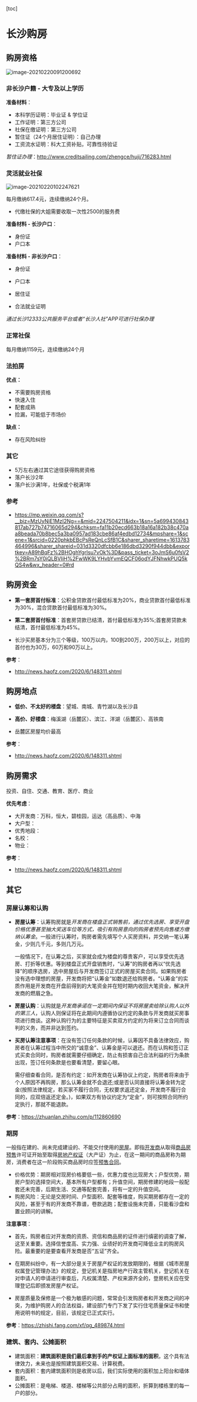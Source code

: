 [toc]

# 长沙购房

## 购房资格

![image-20210220091200692](https://i.loli.net/2021/02/20/LtHCNanZPbwr3de.png)

### 非长沙户籍 - 大专及以上学历

**准备材料**：

- 本科学历证明：毕业证 & 学位证
- 工作证明：第三方公司
- 社保在缴证明：第三方公司
- 暂住证（24个月居住证明）：自己办理
- 工资流水证明：科大工资补贴，可靠性待验证

*暂住证办理*：http://www.creditsailing.com/zhengce/huji/716283.html

### 灵活就业社保

![image-20210220102247621](https://i.loli.net/2021/02/20/WBXEz5GuZi4NSfo.png)

每月缴纳617.4元，连续缴纳24个月。

- 代缴社保的大姐需要收取一次性2500的服务费

**准备材料 - 长沙户口**：

- 身份证
- 户口本

**准备材料 - 非长沙户口**：

- 身份证
- 户口本

- 居住证
- 合法就业证明

*通过长沙12333公共服务平台或者“长沙人社”APP可进行社保办理*

### 正常社保

每月缴纳1159元，连续缴纳24个月

### 法拍房

**优点：**

- 不需要购房资格
- 快速入住
- 配套成熟
- 捡漏，可能低于市场价

**缺点：**

- 存在风险纠纷

### 其它

- 5万左右通过其它途径获得购房资格
- 落户长沙2年
- 落户长沙满1年，社保或个税满1年

### 参考

- https://mp.weixin.qq.com/s?__biz=MzUyNjE1MzI2Ng==&mid=2247504211&idx=1&sn=5a699430843817ab727b74716065d294&chksm=fa11b20ecd663b18a16a182b38c470aa8beada70b8bec5a3ba0957ad183cbe86af4edbd12734&mpshare=1&scene=1&srcid=0220phkbEBcPsReQnLcSfB1C&sharer_sharetime=1613783464996&sharer_shareid=031d3320dfcbb6e186dbd3290f944dbb&exportkey=A89hBqFz%2BHOghYgrIsu7vOk%3D&pass_ticket=3oJmS6u0fsV2%2BRm7sY0iQLBVIiH%2FwWK9LYHvbYvmEQCF06odYJFNhwkPUQ5kQS4w&wx_header=0#rd

## 购房资金

- **第一套房首付标准**：公积金贷款首付最低标准为20%，商业贷款首付最低标准为30%，混合贷款首付最低标准为30%。

- **第二套房首付标准**：首套房贷款已结清，首付最低标准为35%;首套房贷款未结清，首付最低标准为45%。

- 长沙买房基本分为三个等级，100万以内，100到200万，200万以上，对应的首付也为30万，60万和90万以上。

**参考**：

- http://news.haofz.com/2020/6/148311.shtml

## 购房地点

- **低价、不太好的楼盘**：望城、南城、青竹湖以及长沙县

- **高价、好楼盘**：梅溪湖（岳麓区）、滨江、洋湖（岳麓区）、高铁南
-  岳麓区房屋均价最高

**参考**：

- http://news.haofz.com/2020/6/148311.shtml

## 购房需求

投资、自住、交通、教育、医疗、商业

**优先考虑**：

- 大开发商：万科，恒大，碧桂园，运达（高品质）、中海
- 大户型：
- 优秀地段：
- 名校：
- 物业：

**参考**：

- http://news.haofz.com/2020/6/148311.shtml

## 其它

### 房屋认筹和认购

- **房屋认筹**：认筹购房就是*开发商在楼盘正式销售前，通过优先选房、享受开盘价格优惠甚至抽大奖送车位等方式，吸引有购房意向的购房者预先向售楼方缴纳认筹金*。一般进行认筹时，购房者需先填写个人买房资料，并交纳一笔认筹金，少则几千元，多则几万元。

  一般情况下，在认筹之后，买家就会成为楼盘的尊贵客户，可以享受优先选房、打折等优惠。等到楼盘正式开盘销售时，“认筹”的购房者再以“优先选择”的顺序选房，选中房屋后与开发商签订正式的房屋买卖合同。如果购房者没有选中理想的房屋，开发商将把“认筹金”如数退还给购房者。“认筹金”的实质作用是开发商在开盘前得到的大笔资金并在短时期内收回大笔资金，解决开发商的燃眉之急。

- **房屋认购**：认购就是*开发商承诺在一定期间内保证不将房屋卖给除认购人以外的第三人*，认购人则保证将在此期间内遵循协议约定的条款与开发商就买房事项进行商谈。这种认购行为的主要特征是买卖双方约定的为将来订立合同而谈判的义务，而并非达到签约。

- **买房认筹注意事项**：在没有签订任何条款的时候，认筹因不具备法律效应，购房者在认筹过程当中所交的“诚意金”、认筹金是可以退还。而在认购和签订正式买卖合同时，购房者就需要仔细确定，防止有损害自己合法利益的行为条款出现，签订任何条款是也要看清楚，要留心眼。

  需仔细查看合同，是否有约定：如开发商在认筹协议上约定，购房者将来由于个人原因不再购房，那么认筹金就不会退还;或是否认同直接将认筹金转为定金(按照法律规定，若买家不履行合同，无权要求返还定金，开发商不履行合同的，应双倍返还定金。)，如果双方有协议约定为“定金”，则可按照合同所约定执行，那就不能退款。

**参考**：https://zhuanlan.zhihu.com/p/112860690

### 期房

一般指在建的、尚未完成建设的、不能交付使用的[房屋](https://baike.baidu.com/item/房屋/1040087)。即指[开发商](https://baike.baidu.com/item/开发商/3542126)从取得[商品房预售](https://baike.baidu.com/item/商品房预售/3362017)许可证开始至取得[房地产权证](https://baike.baidu.com/item/房地产权证/9282276)（大产证）为止，在这一期间的商品房称为期房，消费者在这一阶段购买商品房时应签[预售合同](https://baike.baidu.com/item/预售合同/593577)。

- 价格优势：期房相对现房价格要低一些，优惠力度也比现房大；户型优势，期房户型的选择空间大，基本所有户型都有；升值空间，期房修建的地段一般配套还未完善，后期生活、交通等配套完善，将有一定的升值空间。
- 购房风险：无论是交房时间、户型面积、配套等维度，购买期房都存在一定的风险，甚至于有的开发商不靠谱，卷款逃跑；配套设施未完善，只能看沙盘和置业顾问的讲解。

**注意事项**：

- 首先，购房者应对开发商的资质、资信和商品房的证件进行缜密的调查了解，这至关重要。选择信誉度高、实力强、业绩好的开发商可降低业主的购房风险。最重要的是要查看开发商是否“五证”齐全。

- 在期房纠纷中，有一大部分是关于房屋产权证的发放期限的，根据《城市房屋权属登记管理办法》的规定，登记机关是指房地产行政主管机关，登记机关在对申请人的申请进行审查后，凡权属清楚、产权来源齐全的，登房机关应在受理登记后即颁发房屋产权证。

- 房屋质量及保修是一个极为敏感的问题，常常会引发购房者和开发商之间的冲突，为维护购房人的合法权益，建设部门专门下发了实行住宅质量保证书和使用说明书的规定，目前，该规定已正式实行。

**参考**：https://zhishi.fang.com/xf/qg_489874.html

### 建筑、套内、公摊面积

- 建筑面积：**建筑面积是我们最后拿到手的产权证上面标准的面积**，这个具有法律效力，未来也是按照建筑面积交易、计算税费。
- 套内面积：套内建筑面积则是收房以后，我们实际使用的面积加上阳台和墙体面积。
- 公摊面积：是电梯、楼道、楼梯等公共部分占用的面积，折算到楼栋里的每一户的部分。